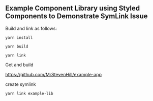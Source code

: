 ## Example Component Library using Styled Components to Demonstrate SymLink Issue

Build and link as follows:

`yarn install`

`yarn build`

`yarn link`

Get and build

https://github.com/MrStevenHill/example-app

create symlink

`yarn link example-lib`
